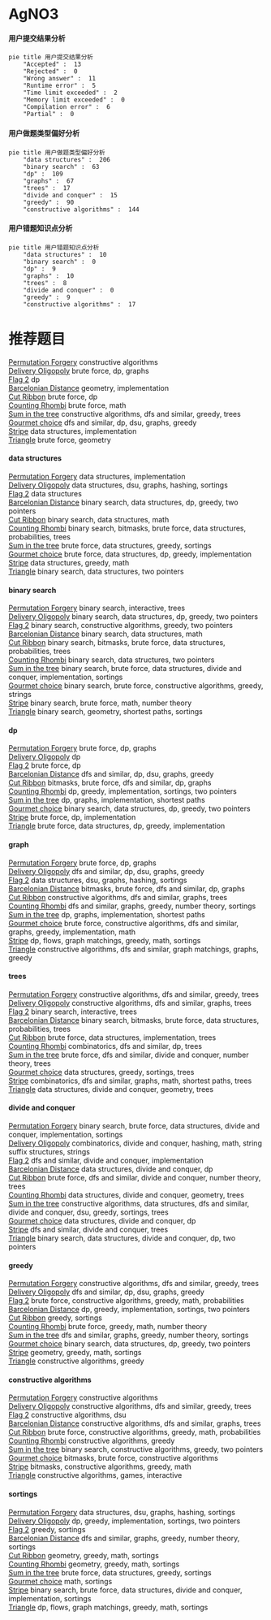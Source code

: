 # AgNO3
<!-- tabs:start -->
#### **用户提交结果分析**

```mermaid
pie title 用户提交结果分析
    "Accepted" :  13
    "Rejected" :  0
    "Wrong answer" :  11
    "Runtime error" :  5
    "Time limit exceeded" :  2
    "Memory limit exceeded" :  0
    "Compilation error" :  6
    "Partial" :  0
```
#### **用户做题类型偏好分析**

```mermaid
pie title 用户做题类型偏好分析
    "data structures" :  206
    "binary search" :  63
    "dp" :  109
    "graphs" :  67
    "trees" :  17
    "divide and conquer" :  15
    "greedy" :  90
    "constructive algorithms" :  144
```
#### **用户错题知识点分析**

```mermaid
pie title 用户错题知识点分析
    "data structures" :  10
    "binary search" :  0
    "dp" :  9
    "graphs" :  10
    "trees" :  8
    "divide and conquer" :  0
    "greedy" :  9
    "constructive algorithms" :  17
```
<!-- tabs:end -->
# 推荐题目
[Permutation Forgery](http://codeforces.com/problemset/problem/1405/A)		constructive algorithms		  
[Delivery Oligopoly](http://codeforces.com/problemset/problem/1155/F)		brute force,
                        dp,
                        graphs		  
[Flag 2](http://codeforces.com/problemset/problem/18/E)		dp		  
[Barcelonian Distance](https://codeforces.com/contest/1078/problem/A)		geometry,
                        implementation		  
[Cut Ribbon](http://codeforces.com/problemset/problem/189/A)		brute force,
                        dp		  
[Counting Rhombi](http://codeforces.com/problemset/problem/189/B)		brute force,
                        math		  
[Sum in the tree](https://codeforces.com/contest/1099/problem/D)		constructive algorithms,
                        dfs and similar,
                        greedy,
                        trees		  
[Gourmet choice](http://codeforces.com/problemset/problem/1131/D)		dfs and similar,
                        dp,
                        dsu,
                        graphs,
                        greedy		  
[Stripe](http://codeforces.com/problemset/problem/18/C)		data structures,
                        implementation		  
[Triangle](http://codeforces.com/problemset/problem/18/A)		brute force,
                        geometry		  
<!-- tabs:start -->
#### **data structures**
[Permutation Forgery](http://codeforces.com/problemset/problem/18/C)		data structures,
                        implementation		  
[Delivery Oligopoly](http://codeforces.com/problemset/problem/190/E)		data structures,
                        dsu,
                        graphs,
                        hashing,
                        sortings		  
[Flag 2](http://codeforces.com/problemset/problem/187/D)		data structures		  
[Barcelonian Distance](http://codeforces.com/problemset/problem/1492/C)		binary search,
                        data structures,
                        dp,
                        greedy,
                        two pointers		  
[Cut Ribbon](http://codeforces.com/problemset/problem/1490/G)		binary search,
                        data structures,
                        math		  
[Counting Rhombi](http://codeforces.com/problemset/problem/1479/D)		binary search,
                        bitmasks,
                        brute force,
                        data structures,
                        probabilities,
                        trees		  
[Sum in the tree](http://codeforces.com/problemset/problem/1497/A)		brute force,
                        data structures,
                        greedy,
                        sortings		  
[Gourmet choice](http://codeforces.com/problemset/problem/1491/C)		brute force,
                        data structures,
                        dp,
                        greedy,
                        implementation		  
[Stripe](http://codeforces.com/problemset/problem/1492/B)		data structures,
                        greedy,
                        math		  
[Triangle](http://codeforces.com/problemset/problem/1436/E)		binary search,
                        data structures,
                        two pointers		  
#### **binary search**
[Permutation Forgery](http://codeforces.com/problemset/problem/1129/E)		binary search,
                        interactive,
                        trees		  
[Delivery Oligopoly](http://codeforces.com/problemset/problem/1492/C)		binary search,
                        data structures,
                        dp,
                        greedy,
                        two pointers		  
[Flag 2](http://codeforces.com/problemset/problem/1463/D)		binary search,
                        constructive algorithms,
                        greedy,
                        two pointers		  
[Barcelonian Distance](http://codeforces.com/problemset/problem/1490/G)		binary search,
                        data structures,
                        math		  
[Cut Ribbon](http://codeforces.com/problemset/problem/1479/D)		binary search,
                        bitmasks,
                        brute force,
                        data structures,
                        probabilities,
                        trees		  
[Counting Rhombi](http://codeforces.com/problemset/problem/1436/E)		binary search,
                        data structures,
                        two pointers		  
[Sum in the tree](http://codeforces.com/problemset/problem/1461/D)		binary search,
                        brute force,
                        data structures,
                        divide and conquer,
                        implementation,
                        sortings		  
[Gourmet choice](http://codeforces.com/problemset/problem/1493/C)		binary search,
                        brute force,
                        constructive algorithms,
                        greedy,
                        strings		  
[Stripe](http://codeforces.com/problemset/problem/1487/D)		binary search,
                        brute force,
                        math,
                        number theory		  
[Triangle](http://codeforces.com/problemset/problem/1486/B)		binary search,
                        geometry,
                        shortest paths,
                        sortings		  
#### **dp**
[Permutation Forgery](http://codeforces.com/problemset/problem/1155/F)		brute force,
                        dp,
                        graphs		  
[Delivery Oligopoly](http://codeforces.com/problemset/problem/18/E)		dp		  
[Flag 2](http://codeforces.com/problemset/problem/189/A)		brute force,
                        dp		  
[Barcelonian Distance](http://codeforces.com/problemset/problem/1131/D)		dfs and similar,
                        dp,
                        dsu,
                        graphs,
                        greedy		  
[Cut Ribbon](http://codeforces.com/problemset/problem/1038/E)		bitmasks,
                        brute force,
                        dfs and similar,
                        dp,
                        graphs		  
[Counting Rhombi](http://codeforces.com/problemset/problem/1304/C)		dp,
                        greedy,
                        implementation,
                        sortings,
                        two pointers		  
[Sum in the tree](http://codeforces.com/problemset/problem/1360/E)		dp,
                        graphs,
                        implementation,
                        shortest paths		  
[Gourmet choice](http://codeforces.com/problemset/problem/1492/C)		binary search,
                        data structures,
                        dp,
                        greedy,
                        two pointers		  
[Stripe](https://codeforces.com/contest/1457/problem/C)		brute force,
                        dp,
                        implementation		  
[Triangle](http://codeforces.com/problemset/problem/1491/C)		brute force,
                        data structures,
                        dp,
                        greedy,
                        implementation		  
#### **graph**
[Permutation Forgery](http://codeforces.com/problemset/problem/1155/F)		brute force,
                        dp,
                        graphs		  
[Delivery Oligopoly](http://codeforces.com/problemset/problem/1131/D)		dfs and similar,
                        dp,
                        dsu,
                        graphs,
                        greedy		  
[Flag 2](http://codeforces.com/problemset/problem/190/E)		data structures,
                        dsu,
                        graphs,
                        hashing,
                        sortings		  
[Barcelonian Distance](http://codeforces.com/problemset/problem/1038/E)		bitmasks,
                        brute force,
                        dfs and similar,
                        dp,
                        graphs		  
[Cut Ribbon](http://codeforces.com/problemset/problem/1406/C)		constructive algorithms,
                        dfs and similar,
                        graphs,
                        trees		  
[Counting Rhombi](http://codeforces.com/problemset/problem/1176/D)		dfs and similar,
                        graphs,
                        greedy,
                        number theory,
                        sortings		  
[Sum in the tree](http://codeforces.com/problemset/problem/1360/E)		dp,
                        graphs,
                        implementation,
                        shortest paths		  
[Gourmet choice](http://codeforces.com/problemset/problem/1487/C)		brute force,
                        constructive algorithms,
                        dfs and similar,
                        graphs,
                        greedy,
                        implementation,
                        math		  
[Stripe](http://codeforces.com/problemset/problem/1437/C)		dp,
                        flows,
                        graph matchings,
                        greedy,
                        math,
                        sortings		  
[Triangle](http://codeforces.com/problemset/problem/1470/D)		constructive algorithms,
                        dfs and similar,
                        graph matchings,
                        graphs,
                        greedy		  
#### **trees**
[Permutation Forgery](https://codeforces.com/contest/1099/problem/D)		constructive algorithms,
                        dfs and similar,
                        greedy,
                        trees		  
[Delivery Oligopoly](http://codeforces.com/problemset/problem/1406/C)		constructive algorithms,
                        dfs and similar,
                        graphs,
                        trees		  
[Flag 2](http://codeforces.com/problemset/problem/1129/E)		binary search,
                        interactive,
                        trees		  
[Barcelonian Distance](http://codeforces.com/problemset/problem/1479/D)		binary search,
                        bitmasks,
                        brute force,
                        data structures,
                        probabilities,
                        trees		  
[Cut Ribbon](http://codeforces.com/problemset/problem/1511/C)		brute force,
                        data structures,
                        implementation,
                        trees		  
[Counting Rhombi](http://codeforces.com/problemset/problem/1499/F)		combinatorics,
                        dfs and similar,
                        dp,
                        trees		  
[Sum in the tree](http://codeforces.com/problemset/problem/1491/E)		brute force,
                        dfs and similar,
                        divide and conquer,
                        number theory,
                        trees		  
[Gourmet choice](http://codeforces.com/problemset/problem/1466/D)		data structures,
                        greedy,
                        sortings,
                        trees		  
[Stripe](http://codeforces.com/problemset/problem/1495/D)		combinatorics,
                        dfs and similar,
                        graphs,
                        math,
                        shortest paths,
                        trees		  
[Triangle](http://codeforces.com/problemset/problem/1303/G)		data structures,
                        divide and conquer,
                        geometry,
                        trees		  
#### **divide and conquer**
[Permutation Forgery](http://codeforces.com/problemset/problem/1461/D)		binary search,
                        brute force,
                        data structures,
                        divide and conquer,
                        implementation,
                        sortings		  
[Delivery Oligopoly](http://codeforces.com/problemset/problem/1466/G)		combinatorics,
                        divide and conquer,
                        hashing,
                        math,
                        string suffix structures,
                        strings		  
[Flag 2](http://codeforces.com/problemset/problem/1490/D)		dfs and similar,
                        divide and conquer,
                        implementation		  
[Barcelonian Distance](https://codeforces.com/contest/1483/problem/C)		data structures,
                        divide and conquer,
                        dp		  
[Cut Ribbon](http://codeforces.com/problemset/problem/1491/E)		brute force,
                        dfs and similar,
                        divide and conquer,
                        number theory,
                        trees		  
[Counting Rhombi](http://codeforces.com/problemset/problem/1303/G)		data structures,
                        divide and conquer,
                        geometry,
                        trees		  
[Sum in the tree](http://codeforces.com/problemset/problem/1494/D)		constructive algorithms,
                        data structures,
                        dfs and similar,
                        divide and conquer,
                        dsu,
                        greedy,
                        sortings,
                        trees		  
[Gourmet choice](http://codeforces.com/problemset/problem/1482/E)		data structures,
                        divide and conquer,
                        dp		  
[Stripe](http://codeforces.com/problemset/problem/566/C)		dfs and similar,
                        divide and conquer,
                        trees		  
[Triangle](http://codeforces.com/problemset/problem/1428/F)		binary search,
                        data structures,
                        divide and conquer,
                        dp,
                        two pointers		  
#### **greedy**
[Permutation Forgery](https://codeforces.com/contest/1099/problem/D)		constructive algorithms,
                        dfs and similar,
                        greedy,
                        trees		  
[Delivery Oligopoly](http://codeforces.com/problemset/problem/1131/D)		dfs and similar,
                        dp,
                        dsu,
                        graphs,
                        greedy		  
[Flag 2](http://codeforces.com/problemset/problem/1453/D)		brute force,
                        constructive algorithms,
                        greedy,
                        math,
                        probabilities		  
[Barcelonian Distance](http://codeforces.com/problemset/problem/1304/C)		dp,
                        greedy,
                        implementation,
                        sortings,
                        two pointers		  
[Cut Ribbon](http://codeforces.com/problemset/problem/1185/C1)		greedy,
                        sortings		  
[Counting Rhombi](http://codeforces.com/problemset/problem/1485/A)		brute force,
                        greedy,
                        math,
                        number theory		  
[Sum in the tree](http://codeforces.com/problemset/problem/1176/D)		dfs and similar,
                        graphs,
                        greedy,
                        number theory,
                        sortings		  
[Gourmet choice](http://codeforces.com/problemset/problem/1492/C)		binary search,
                        data structures,
                        dp,
                        greedy,
                        two pointers		  
[Stripe](https://codeforces.com/contest/1496/problem/C)		geometry,
                        greedy,
                        math,
                        sortings		  
[Triangle](http://codeforces.com/problemset/problem/1493/A)		constructive algorithms,
                        greedy		  
#### **constructive algorithms**
[Permutation Forgery](http://codeforces.com/problemset/problem/1405/A)		constructive algorithms		  
[Delivery Oligopoly](https://codeforces.com/contest/1099/problem/D)		constructive algorithms,
                        dfs and similar,
                        greedy,
                        trees		  
[Flag 2](http://codeforces.com/problemset/problem/1131/F)		constructive algorithms,
                        dsu		  
[Barcelonian Distance](http://codeforces.com/problemset/problem/1406/C)		constructive algorithms,
                        dfs and similar,
                        graphs,
                        trees		  
[Cut Ribbon](http://codeforces.com/problemset/problem/1453/D)		brute force,
                        constructive algorithms,
                        greedy,
                        math,
                        probabilities		  
[Counting Rhombi](http://codeforces.com/problemset/problem/1493/A)		constructive algorithms,
                        greedy		  
[Sum in the tree](http://codeforces.com/problemset/problem/1463/D)		binary search,
                        constructive algorithms,
                        greedy,
                        two pointers		  
[Gourmet choice](https://codeforces.com/contest/1456/problem/B)		bitmasks,
                        brute force,
                        constructive algorithms		  
[Stripe](http://codeforces.com/problemset/problem/1492/D)		bitmasks,
                        constructive algorithms,
                        greedy,
                        math		  
[Triangle](https://codeforces.com/contest/1504/problem/D)		constructive algorithms,
                        games,
                        interactive		  
#### **sortings**
[Permutation Forgery](http://codeforces.com/problemset/problem/190/E)		data structures,
                        dsu,
                        graphs,
                        hashing,
                        sortings		  
[Delivery Oligopoly](http://codeforces.com/problemset/problem/1304/C)		dp,
                        greedy,
                        implementation,
                        sortings,
                        two pointers		  
[Flag 2](http://codeforces.com/problemset/problem/1185/C1)		greedy,
                        sortings		  
[Barcelonian Distance](http://codeforces.com/problemset/problem/1176/D)		dfs and similar,
                        graphs,
                        greedy,
                        number theory,
                        sortings		  
[Cut Ribbon](https://codeforces.com/contest/1496/problem/C)		geometry,
                        greedy,
                        math,
                        sortings		  
[Counting Rhombi](http://codeforces.com/problemset/problem/1495/A)		geometry,
                        greedy,
                        math,
                        sortings		  
[Sum in the tree](http://codeforces.com/problemset/problem/1497/A)		brute force,
                        data structures,
                        greedy,
                        sortings		  
[Gourmet choice](http://codeforces.com/problemset/problem/1427/A)		math,
                        sortings		  
[Stripe](http://codeforces.com/problemset/problem/1461/D)		binary search,
                        brute force,
                        data structures,
                        divide and conquer,
                        implementation,
                        sortings		  
[Triangle](http://codeforces.com/problemset/problem/1437/C)		dp,
                        flows,
                        graph matchings,
                        greedy,
                        math,
                        sortings		  
<!-- tabs:end -->
